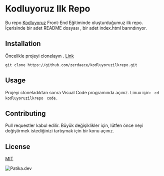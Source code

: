 # Kodluyoruz Ilk Repo
Bu repo [Kodluyoruz](https://kodluyoruz.org/) Front-End Eğitiminde oluşturduğumuz ilk repo. İçerisinde bir adet README dosyası , bir adet index.html barındırıyor.


## Installation 
Öncelikle projeyi clonelayın . [Link](https://github.com/zerdaece/kodluyoruzilkrepo.git)

` git clone https://github.com/zerdaece/kodluyoruzilkrepo.git `
## Usage 
Projeyi cloneladıktan sonra Visual Code programında açınız.
Linux için: 
` cd kodluyoruzilkrepo`
` code.`

## Contributing
 Pull requestler kabul edilir. Büyük değişiklikler için, lütfen önce neyi değiştirmek istediğinizi tartışmak için bir konu açınız.

 ## License 
 [MIT](https://choosealicense.com/licenses/mit/)

 ![Patika.dev](image.png)

